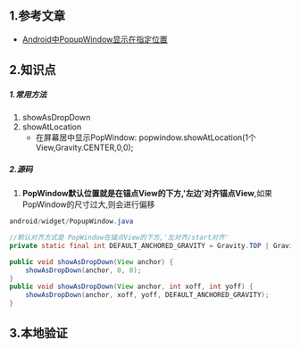 ## 1.参考文章
- [Android中PopupWindow显示在指定位置](https://blog.csdn.net/jdsjlzx/article/details/20698455)

## 2.知识点
##### 1.常用方法
1. showAsDropDown
2. showAtLocation
	- 在屏幕居中显示PopWindow: popwindow.showAtLocation(1个View,Gravity.CENTER,0,0);
##### 2.源码
1. **PopWindow默认位置就是在锚点View的下方,'左边'对齐锚点View**,如果PopWindow的尺寸过大,则会进行偏移
```java
android/widget/PopupWindow.java

//默认对齐方式是 PopWindow在锚点View的下方,'左对齐/start对齐'
private static final int DEFAULT_ANCHORED_GRAVITY = Gravity.TOP | Gravity.START;

public void showAsDropDown(View anchor) {
    showAsDropDown(anchor, 0, 0);
}
public void showAsDropDown(View anchor, int xoff, int yoff) {
    showAsDropDown(anchor, xoff, yoff, DEFAULT_ANCHORED_GRAVITY);
}
```

## 3.本地验证
